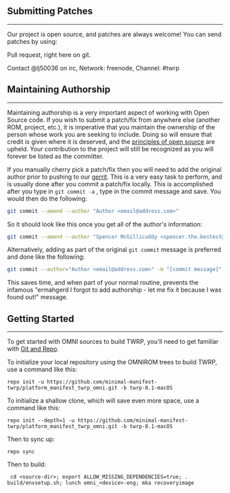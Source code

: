 ## Submitting Patches ##
------------------
Our project is open source, and patches are always welcome!
You can send patches by using:

Pull request, right here on git.

Contact @lj50036 on irc, Network: freenode, Channel: #twrp


## Maintaining Authorship ##
----------------------
Maintaining authorship is a very important aspect of working with Open Source code. If you wish to submit a patch/fix
from anywhere else (another ROM, project, etc.), it is imperative that you maintain the ownership of the person whose
work you are seeking to include. Doing so will ensure that credit is given where it is deserved, and the [principles of open source](http://opensource.org/docs/osd)
are upheld. Your contribution to the project will still be recognized as you will forever be listed as the committer.

If you manually cherry pick a patch/fix then you will need to add the original author prior to pushing to our [gerrit](https://gerrit.omnirom.org).
This is a very easy task to perform, and is usually done after you commit a patch/fix locally. This is accomplished
after you type in `git commit -a` , type in the commit message and save. You would then do the following:

```bash
git commit --amend --author "Author <email@address.com>"
```

So it should look like this once you get all of the author's information:

```bash
git commit --amend --author "Spencer McGillicuddy <spencer.the.bestest@gmail.com>"
```

Alternatively, adding as part of the original `git commit` message is preferred and done like the following:

```bash
git commit --author="Author <email@address.com>" -m "[commit message]"
```

This saves time, and when part of your normal routine, prevents the infamous "ermahgerd I forgot to add authorship -
let me fix it because I was found out!" message.


## Getting Started ##
---------------

To get started with OMNI sources to build TWRP, you'll need to get
familiar with [Git and Repo](https://source.android.com/source/using-repo.html).

To initialize your local repository using the OMNIROM trees to build TWRP, use a command like this:

    repo init -u https://github.com/minimal-manifest-twrp/platform_manifest_twrp_omni.git -b twrp-8.1-macOS
    
To initialize a shallow clone, which will save even more space, use a command like this:

    repo init --depth=1 -u https://github.com/minimal-manifest-twrp/platform_manifest_twrp_omni.git -b twrp-8.1-macOS

Then to sync up:

    repo sync

Then to build:

     cd <source-dir>; export ALLOW_MISSING_DEPENDENCIES=true; . build/envsetup.sh; lunch omni_<device>-eng; mka recoveryimage

